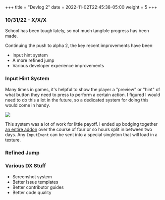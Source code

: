 +++
title = "Devlog 2"
date =  2022-11-02T22:45:38-05:00
weight = 5
+++

### 10/31/22 - X/X/X
School has been tough lately, so not much tangible progress has been made.  
  
Continuing the push to alpha 2, the key recent improvements have been:
- Input hint system
- A more refined jump
- Various developer experience improvements
  
### Input Hint System
Many times in games, it's helpful to show the player a "preview" or "hint" of what button they need to press to perform a certain action. I figured I would need to do this a lot in the future, so a dedicated system for doing this would come in handy.

![](/videos/devlog/input_hint.gif)

This system was a lot of work for little payoff. I ended up bodging together [an entire addon](https://github.com/firesquid6/quick-hint) over the course of four or so hours split in between two days. Any `InputEvent` can be sent into a special singleton that will load in a texture.

### Refined Jump


### Various DX Stuff
- Screenshot system
- Better Issue templates
- Better contributor guides
- Better code quality